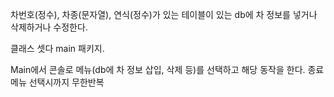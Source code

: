 차번호(정수), 차종(문자열), 연식(정수)가 있는 테이블이 있는 db에 차 정보를 넣거나 삭제하거나 수정한다.

클래스 셋다 main 패키지.

Main에서 콘솔로 메뉴(db에 차 정보 삽입, 삭제 등)를 선택하고 해당 동작을 한다.
종료메뉴 선택시까지 무한반복


